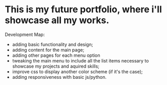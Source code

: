 # This is my future portfolio, where i'll showcase all my works. 

Development Map: 
- adding basic functionality and design;
- adding content for the main page;
- adding other pages for each menu option
- tweaking the main menu to include all the list items necessary to showcase my projects and aquired skills;
- improve css to display another color scheme (if it's the case); 
- adding responsiveness with basic js/python.
